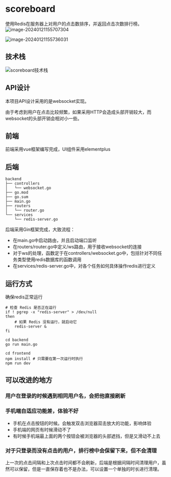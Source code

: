 # scoreboard
使用Redis在服务器上对用户的点击数排序，并返回点击次数排行榜。
![image-20240121155707304](https://s2.loli.net/2024/01/21/cntLqdiyb9I3aer.png)

![image-20240121155736031](https://s2.loli.net/2024/01/21/N457iIYb82EQne6.png)


## 技术栈

![scoreboard技术栈](https://s2.loli.net/2024/01/21/cVJzxCyDFtOTjBL.png)

## API设计

本项目API设计采用的是websocket实现。

由于考虑到用户在点击比较频繁，如果采用HTTP会造成头部开销较大，而websocket的头部开销会相对小一些。



## 前端

前端采用vue框架编写完成，UI组件采用elementplus




## 后端

```
backend
├── controllers
│   └── websocket.go
├── go.mod
├── go.sum
├── main.go
├── routers
│   └── router.go
└── services
    └── redis-server.go

```

后端采用Gin框架完成，大致流程：

- 在main.go中启动路由，并且启动端口监听
- 在routers/router.go中定义/ws路由，用于接收websocket的连接
- 对于ws的处理，函数定于在controllers/websocket.go中，包括针对不同任务类型使用redis数据库的函数调用
- 在services/redis-server.go中，对各个任务如何具体操作redis进行定义




## 运行方式

确保redis正常运行
``` shell
# 检查 Redis 是否正在运行
if ! pgrep -x "redis-server" > /dev/null
then
    # 如果 Redis 没有运行，就启动它
    redis-server &
fi
```

``` shell
cd backend
go run main.go
```

``` shell
cd frontend
npm install # 只需要在第一次运行时执行
npm run dev
```



## 可以改进的地方

### 用户在登录的时候遇到相同用户名，会把他直接刷新



### 手机端自适应功能差，体验不好

- 手机在点击按钮的时候。会触发双击浏览器双击放大的功能，影响体验
- 手机端的网页有时候滑动不了
- 有时候手机端最上面的两个按钮会被浏览器的头部遮挡，但是又滑动不上去



### 对于只登录而没有点击的用户，排行榜中会保留下来，但不会清理

上一次的点击间隔和上次点击时间都不会刷新，后端是根据间隔时间清理用户，虽然可以保留，但是一直保存着也不是办法，可以设置一个单独的时长进行清理。
